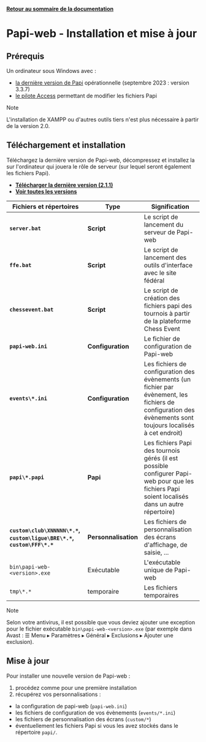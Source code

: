 **[Retour au sommaire de la documentation](../README.md)**

# Papi-web - Installation et mise à jour

## Prérequis

Un ordinateur sous Windows avec :
  - [la dernière version de Papi](https://dna.ffechecs.fr/ressources/appariements/papi/) opérationnelle (septembre 2023 : version 3.3.7)
  - [le pilote Access](https://www.microsoft.com/en-us/download/details.aspx?id=54920) permettant de modifier les fichiers Papi

> [!NOTE]
> L'installation de XAMPP ou d'autres outils tiers n'est plus nécessaire à partir de la version 2.0.

## Téléchargement et installation

Téléchargez la dernière version de Papi-web, décompressez et installez la 
sur l'ordinateur qui jouera le rôle de serveur (sur lequel seront également les fichiers Papi).

- **[Télécharger la dernière version (2.1.1)](https://github.com/pascalaubry/papi-web/releases/download/2.1.1/papi-web-2.1.1.zip)**
- **[Voir toutes les versions](https://github.com/pascalaubry/papi-web/releases)**

| Fichiers et répertoires                                                | Type                 | Signification                                                                                                                                               |
|------------------------------------------------------------------------|----------------------|-------------------------------------------------------------------------------------------------------------------------------------------------------------|
| **`server.bat`**                                                       | **Script**           | Le script de lancement du serveur de Papi-web                                                                                                               |
| **`ffe.bat`**                                                          | **Script**           | Le script de lancement des outils d'interface avec le site fédéral                                                                                          |
| **`chessevent.bat`**                                                   | **Script**           | Le script de création des fichiers papi des tournois à partir de la plateforme Chess Event                                                                  |
| **`papi-web.ini`**                                                     | **Configuration**    | Le fichier de configuration de Papi-web                                                                                                                     |
| **`events\*.ini`**                                                     | **Configuration**    | Les fichiers de configuration des évènements (un fichier par évènement, les fichiers de configuration des évènements sont toujours localisés à cet endroit) |
| **`papi\*.papi`**                                                      | **Papi**             | Les fichiers Papi des tournois gérés (il est possible configurer Papi-web pour que les fichiers Papi soient localisés dans un autre répertoire)             |
| **`custom\club\XNNNNN\*.*`, `custom\ligue\BRE\*.*`, `custom\FFF\*.*`** | **Personnalisation** | Les fichiers de personnalisation des écrans d'affichage, de saisie, ...                                                                                     |
| `bin\papi-web-<version>.exe`                                           | Exécutable           | L'exécutable unique de Papi-web                                                                                                                             |
| `tmp\*.*`                                                              | temporaire           | Les fichiers temporaires                                                                                                                                    |

> [!NOTE]
> Selon votre antivirus, il est possible que vous deviez ajouter une exception pour le fichier exécutable `bin\papi-web-<version>.exe` (par exemple dans Avast : ☰ Menu ▸ Paramètres ▸ Général ▸ Exclusions ▸ Ajouter une exclusion).

## Mise à jour

Pour installer une nouvelle version de Papi-web :
1. procédez comme pour une première installation
2. récupérez vos personnalisations :
  - la configuration de papi-web (`papi-web.ini`)
  - les fichiers de configuration de vos évènements (`events/*.ini`)
  - les fichiers de personnalisation des écrans (`custom/*`)
  - éventuellement les fichiers Papi si vous les avez stockés dans le répertoire `papi/`.

